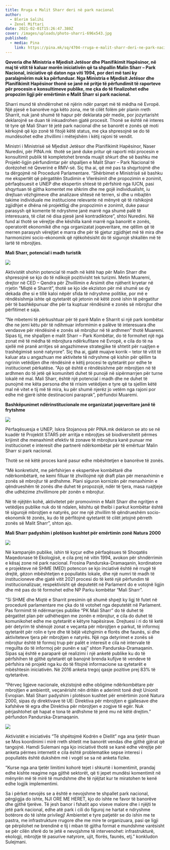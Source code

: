 ```yaml
---
title: Rruga e Malit Sharr deri në park nacional
author:
  - Blerim Salihi
  - Zenel Miftari
date: 2021-02-01T15:26:47.380Z
cover: /images/uploads/photo-sharri-696x543.jpg
published:
  - media: Pina
    link: https://pina.mk/sq/4704-rruga-e-malit-sharr-deri-ne-park-nacional/
---
```

**Qeveria dhe Ministria e Mjedisit Jetësor dhe Planifikimit Hapësinor, në maj të vitit të kaluar morën iniciativën që ta shpallin Malin Sharr – Park Nacional, iniciative që daton nga viti 1994, por deri më tani ky paralajmërim nuk ka përfunduar. Nga Ministria e Mjedisit Jetësor dhe Planifikimit Hapësinor thonë se janë në pritje të përfundimit të raporteve për procesin e konsultimeve publike, me çka do të finalizohet edhe propozim ligji për emërtimin e Malit Sharr si park nacional.**

Sharri mund të shndërrohet në njërin ndër parqet më të mëdha në Evropë. Një pjesë e banorëve nga këto zona, me të cilët folëm për planin rreth Sharrit, nuk janë shumë të hapur për deklarata për medie, por jozyrtarisht deklarojnë se duan të inkuadrohen gjatë procesit. Thonë se është në interes të tyre që Mali Sharr të jetë park nacional dhe se banorët e zonës që moti kërkojnë që kjo zonë të fitojë këtë status, me çka shpresojnë se do të mundësohet edhe zhvillimi i mëtejshëm i këtij rajoni të vendit.

Ministri i Ministrisë së Mjedisit Jetësor dhe Planifikimit Hapësinor, Naser Nuredini, për PINA.mk  thotë se janë duke pritur që raporti mbi procesin e konsultimit publik të kompletohet brenda muajit shkurt dhe së bashku me Projekt-ligjin përfundimtar për shpalljen e Malit Sharr – Park Nacional të dorëzohet në Qeverinë e RMV-së. Siç tha ai, që më pas ta shqyrtojmë dhe ta dërgojmë në Procedurë Parlamentare. “Shërbimet e Ministrisë së bashku me ekspertët që përgatitën Studimin e Vlerësimit dhe propozimin e zonimit, përfaqësuesit e UNEP dhe ekspertin shtesë të përfshirë nga IUCN, pasi shqyrtuan të gjitha komentet me shkrim dhe me gojë individualisht, iu drejtuan vëzhgimeve dhe analizave shtesë në terren, si dhe u mbajtën takime individuale me institucione relevante në mënyrë që të rishikojnë zgjidhjet e dhëna në projektligj dhe propozimin e zonimit, duke pasur parasysh që komente të ndryshme janë marrë nga shumë palë të interesuara, të cilat në disa pjesë janë kontradiktore”, shtoi Nuredini. Në fund ai thotë se vërejtje dhe këshilla kanë marrë nga banorët e zonës, operatorët ekonomikë dhe nga organizatat joqeveritare, me qëllim që të merren parasysh vërejtjet e marra dhe për të gjetur zgjidhjet më të mira dhe harmonizimi socio-ekonomik që njëkohësisht do të sigurojë shkallën më të lartë të mbrojtjes.

**Mali Sharr, potencial i madh turistik**

![](/images/uploads/metin-1-300x300.jpg)

Aktivistët shohin potencial të madh në këtë hap për Malin Sharr dhe shpresojnë se kjo do të ndikojë pozitivisht tek turizmi. Metin Muaremi, drejtor në CED – Qendra për Zhvillimin e Arsimit dhe njëherit kryetar në rrjetin “Miqtë e Sharrit”, thotë se kjo ide ekziston për më shumë se dy dekada dhe si e tillë kaloi nëpër sfida të ndryshme politike, por më e rëndësishmja ishte që qytetarët që jetonin në këtë zonë ishin të përgatitur për të bashkëpunuar dhe për ta kuptuar rëndësinë e zonës së mbrojtur dhe përfitimet e saja.

“Ne mbetemi të përkushtuar për të parë Malin e Sharrit si një park kombëtar dhe ne jemi këtu për të ndihmuar informimin e palëve të interesuara dhe vendasve për rëndësinë e zonës së mbrojtur në të ardhmen” thotë Muaremi. Sipas tij, me shpalljen e malit Sharr – Park Kombëtar, do të formohet një nga zonat më të mëdha të mbrojtura ndërkufitare në Evropë, e cila do të na sjellë më pranë arritjes së angazhimeve strategjike të shtetit për ruajtjen e trashëgimisë sonë natyrore”. Siç tha ai, gjatë muajve korrik – tetor të vitit të kaluar ata u angazhuan me aktivitete të ndryshme që kishin për qëllim ta ngrinin vetëdijen dhe rëndësinë e këtij procesi te qytetarët por edhe te institucionet përkatëse. “Ajo që është e rëndësishme për mbrojtjen në të ardhmen do të jetë që komuniteti duhet të punojë në sipërmarrjen për turne lokalë në mal. Mali Sharr, është një potencial i madh dhe ne duhet të punojmë me këta persona dhe të rrisim vetëdijen e tyre që ta sjellim këtë mal në vitet e tij më të mira, ku për shumë njerëz jo vetëm nga rajoni por edhe më gjerë ishte destinacioni paraprak”, përfundoi Muaremi.

**Bashkëpunimet ndërinstitucionale me organizatat joqeveritare janë të frytshme**

![](/images/uploads/iskra-1-300x300.jpg)

Përfaqësuesja e UNEP, Iskra Stojanova për PINA.mk deklaron se ato se në kuadër të Projektit STAR5 për arritja e mbrojtjes së biodiversitetit përmes krijimit dhe menaxhimit efektiv të zonave të mbrojtura kanë punuar me institucionet e interesit dhe partnerë ndërkombëtar për të emërtuar Malin Sharr si park nacional.

Thotë se në këtë proces kanë pasur edhe mbështetjen e banorëve të zonës.

“Më konkretisht, me përfshirjen e ekspertëve kombëtarë dhe ndërkombëtarë, ne kemi filluar të zhvillojmë një draft plan për menaxhimin e zonës së mbrojtur të ardhshme. Plani siguron kornizën për menaxhimin e qëndrueshëm të zonës dhe duhet të propozojë, ndër të tjera, masa ruajtjeje dhe udhëzime zhvillimore për zonën e mbrojtur.

Në të njëjtën kohë, aktivitetet për promovimin e Malit Sharr dhe ngritjen e vetëdijes publike nuk do të ndalen, kështu që thelbi i parkut kombëtar është të sigurojë mbrojtjen e natyrës, por me një zhvillim të qëndrueshëm socio-ekonomik të zonës, ku do të përfitojnë qytetarët të cilët jetojnë përreth zonës së Malit Sharr”, shton ajo.

**Mali Sharr padyshim i plotëson kushtet për emërtimin zonë Natura 2000**

![](/images/uploads/frosina-1-300x300.jpg)

Në kampanjën publike, ishin të kyçur edhe përfaqësues të Shoqatës Maqedonase të Ekologjisë, e cila prej në vitin 1994, avokon për shndërrimin e kësaj zone në park nacional. Frosina Pandurska-Dramaqanin, kordinatore e projekteve në SHME (MED) potencon se kjo inciativë është në rrugë të drejtë, gëzon mbështetjen e popullatës lokale, dhe një numri të madh të institucioneve dhe gjatë vitit 2021 procesi do të ketë një përfundim të institucionalizuar, respektivisht që deputetët në Parlament do e votojnë ligjin dhe më pas do të formohet edhe NP Parku kombëtar “Mali Sharr”.

“Si SHME dhe Miqtë e Sharrit presimin që shumë shpejt ky ligj të futet në procedurë parlamentare me çka do të votohet nga deputetët në Parlament. Pas formimit të ndërmarrjes publike “PK Mali Sharr” do të duhet të përgatitet plan për udhëheqjen me zonën e mbrojtur, e cila do duhet të komunikohet edhe me qytetarët e këtyre hapësirave. Drejtuesi i ri do të ketë për detyrim të shënojë zonat e veçanta për mbrojtjen e parkut, të informoj qytetarët për rolin e tyre dhe të bëjë vëzhgimin e florës dhe faunës, si dhe aktiviteteve tjera për mbrojtjen e natyrës. Një nga detyrimet e zonës së mbrojtur është të formoj trup për palët e interesit e cila në intervale të rregullta do të informoj për punën e saj” shton Pandurska-Dramaqanin. Sipas saj është e paraparë që realizimi i një anketë publike ku do të përfshihen të gjithë qytetarët që banojnë brenda kufijve të vendeve të përfshira në projekt nga ku do të fitojnë informacione sa qytetarët e mbështesin iniciativën. Në 2016 anketa tregoj qasje pozitive prej 83% të qytetarëve.

“Përveç ligjeve nacionale, ekzistojnë edhe obligime ndërkombëtare për mbrojtjen e ambientit, veçanërisht nën dritën e aderimit tonë drejt Unionit Evropian. Mali Sharr padyshim i plotëson kushtet për emërtimin zonë Natura 2000, sipas dy direktivave të UE: Direktiva për mbrojtjen e gjallesave dhe kafshëve të egra dhe Direktiva për mbrojtjen e zogjve të egër. Nuk përjashtohet që hapat e tona të ardhshme të jenë mu në këtë drejtim.” përfundon Pandurska-Dramaqanin.

![](/images/uploads/hamdi-300x300.jpg)

Aktivistët e iniciativës “Të shpëtojmë Kodrën e Diellit” nga ana tjetër thuan se Mos koordinimi i mirë rreth shtetit me banorët vendas dhe gjithë gjërat që tangojnë. Hamdi Sulemani nga kjo iniciativë thotë se kanë edhe vërejtje për anketa përmes internetit e cila është problematike sepse interesi i popullatës është dukshëm më i vogël se sa në anketa fizike.

“Kurse nga ana tjetër limitimi kohorë tejet i shkurtë i komentimit, prandaj edhe kishte reagime nga gjithë sektorët, që ti jepet mundësi komentimit në mënyrën më të mirë të mundshme dhe të njëjtat kur te miratohen te kenë edhe logjik implementimi.

Sa i përket nevojës se a është e nevojshme te shpallet park nacional, përgjigjja do ishte, NJI ORE ME HERET, kjo do ishte ne favor të banorëve dhe gjithë tjerëve. Të jesh banor i fshatit apo viseve malore dhe i njëjti te jetë park nacional, edhe atë park i cili do figuroj ne hartat e ndryshme botërore do të ishte privilegj! Ambientet e tyre patjetër se do ishin me te pastra, me infrastrukture rrugore dhe me mire te organizuara, pasi qe ligji qe përpilohet ne brendinë e tij i mban të gjitha format e mundshme varësisht se për cilën sferë do te jetë e nevojshme të intervenohet: infrastrukturë, ekologji, mbrojtje të pasurive natyrore, ujit, florës, faunës, etj.” konkludon Sulejmani.